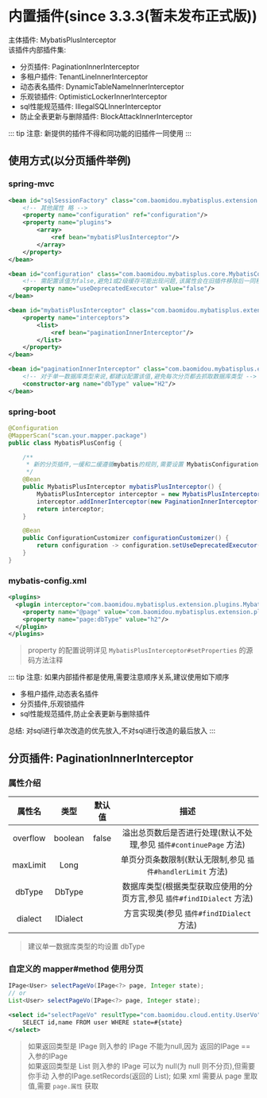 # 内置插件(since 3.3.3(暂未发布正式版))

主体插件: MybatisPlusInterceptor  
该插件内部插件集:

- 分页插件: PaginationInnerInterceptor
- 多租户插件: TenantLineInnerInterceptor
- 动态表名插件: DynamicTableNameInnerInterceptor
- 乐观锁插件: OptimisticLockerInnerInterceptor
- sql性能规范插件: IllegalSQLInnerInterceptor
- 防止全表更新与删除插件: BlockAttackInnerInterceptor

::: tip 注意:
新提供的插件不得和同功能的旧插件一同使用
:::

## 使用方式(以分页插件举例)

### spring-mvc
``` xml
<bean id="sqlSessionFactory" class="com.baomidou.mybatisplus.extension.spring.MybatisSqlSessionFactoryBean">
    <!-- 其他属性 略 --> 
    <property name="configuration" ref="configuration"/>
    <property name="plugins">
        <array>
            <ref bean="mybatisPlusInterceptor"/>
        </array>
    </property>
</bean>

<bean id="configuration" class="com.baomidou.mybatisplus.core.MybatisConfiguration">
    <!-- 需配置该值为false,避免1或2级缓存可能出现问题,该属性会在旧插件移除后一同移除 -->
    <property name="useDeprecatedExecutor" value="false"/>
</bean>

<bean id="mybatisPlusInterceptor" class="com.baomidou.mybatisplus.extension.plugins.MybatisPlusInterceptor">
    <property name="interceptors">
        <list>
            <ref bean="paginationInnerInterceptor"/>
        </list>
    </property>
</bean>

<bean id="paginationInnerInterceptor" class="com.baomidou.mybatisplus.extension.plugins.inner.PaginationInnerInterceptor">
    <!-- 对于单一数据库类型来说,都建议配置该值,避免每次分页都去抓取数据库类型 -->
    <constructor-arg name="dbType" value="H2"/>
</bean>
```

### spring-boot
``` java
@Configuration
@MapperScan("scan.your.mapper.package")
public class MybatisPlusConfig {

    /**
     * 新的分页插件,一缓和二缓遵循mybatis的规则,需要设置 MybatisConfiguration#useDeprecatedExecutor = false 避免缓存出现问题(该属性会在旧插件移除后一同移除)
     */
    @Bean
    public MybatisPlusInterceptor mybatisPlusInterceptor() {
        MybatisPlusInterceptor interceptor = new MybatisPlusInterceptor();
        interceptor.addInnerInterceptor(new PaginationInnerInterceptor(DbType.H2));
        return interceptor;
    }

    @Bean
    public ConfigurationCustomizer configurationCustomizer() {
        return configuration -> configuration.setUseDeprecatedExecutor(false);
    }
}
```

### mybatis-config.xml

```xml
<plugins>
  <plugin interceptor="com.baomidou.mybatisplus.extension.plugins.MybatisPlusInterceptor">
    <property name="@page" value="com.baomidou.mybatisplus.extension.plugins.inner.PaginationInnerInterceptor"/>
    <property name="page:dbType" value="h2"/>
  </plugin>
</plugins>
```

> property 的配置说明详见 `MybatisPlusInterceptor#setProperties` 的源码方法注释

::: tip 注意:
如果内部插件都是使用,需要注意顺序关系,建议使用如下顺序
- 多租户插件,动态表名插件
- 分页插件,乐观锁插件
- sql性能规范插件,防止全表更新与删除插件

总结: 对sql进行单次改造的优先放入,不对sql进行改造的最后放入
:::

## 分页插件: PaginationInnerInterceptor

### 属性介绍

| 属性名 | 类型 | 默认值 | 描述 |
| :-: | :-: | :-: | :-: |
| overflow | boolean | false | 溢出总页数后是否进行处理(默认不处理,参见 `插件#continuePage` 方法) |
| maxLimit | Long |  | 单页分页条数限制(默认无限制,参见 `插件#handlerLimit` 方法) |
| dbType | DbType |  | 数据库类型(根据类型获取应使用的分页方言,参见 `插件#findIDialect` 方法) |
| dialect | IDialect |  | 方言实现类(参见 `插件#findIDialect` 方法) |

> 建议单一数据库类型的均设置 dbType

### 自定义的 mapper#method 使用分页

``` java
IPage<User> selectPageVo(IPage<?> page, Integer state);
// or
List<User> selectPageVo(IPage<?> page, Integer state);
```

```xml
<select id="selectPageVo" resultType="com.baomidou.cloud.entity.UserVo">
    SELECT id,name FROM user WHERE state=#{state}
</select>
```

> 如果返回类型是 IPage 则入参的 IPage 不能为null,因为 返回的IPage == 入参的IPage  
> 如果返回类型是 List 则入参的 IPage 可以为 null(为 null 则不分页),但需要你手动 入参的IPage.setRecords(返回的 List); 
> 如果 xml 需要从 page 里取值,需要 `page.属性` 获取